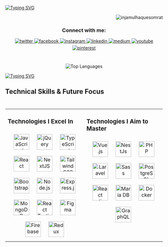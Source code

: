 <!-- intro  -->

[![Typing SVG](https://readme-typing-svg.herokuapp.com?font=Indie+Flower&weight=400&size=40&pause=100&color=C778DD&width=1000&lines=Hey+I+am+Injamul+Haque+Somrat;Web+designer+and+frontend+developer;Passionate+about+innovative+designs&center=true&vCenter=true)](https://git.io/typing-svg)

<!-- visitors  -->
<p align="right"> <img src="https://komarev.com/ghpvc/?username=haquesomrat&label=Profile%20views&color=0e75b6&style=flat" alt="injamulhaquesomrat" /> </p>

<!-- social links  -->
<h3 align="center">Connect with me:</h3>

<div align="center">
<a href="https://twitter.com/injamulhaquesom" target="_blank">
<img src="https://img.shields.io/badge/twitter-%231DA1F2.svg?&style=for-the-badge&logo=twitter&logoColor=white" alt="twitter" style="margin-bottom: 5px;" />
</a>
<a href="https://www.facebook.com/injamulhaquesomrat" target="_blank">
<img src="https://img.shields.io/badge/facebook-%231877F2.svg?&style=for-the-badge&logo=facebook&logoColor=white" alt="facebook" style="margin-bottom: 5px;" />
</a>
<a href="https://instagram.com/injamulhaquesomrat" target="_blank">
<img src="https://img.shields.io/badge/instagram-%23E4405F.svg?&style=for-the-badge&logo=instagram&logoColor=white" alt="instagram" style="margin-bottom: 5px;" />
</a>
<a href="https://linkedin.com/in/injamulhaquesomrat" target="_blank">
<img src="https://img.shields.io/badge/linkedin-%230A66C2.svg?&style=for-the-badge&logo=linkedin&logoColor=white" alt="linkedin" style="margin-bottom: 5px;" />
</a>
<a href="https://medium.com/@injamulhaquesomrat" target="_blank">
<img src="https://img.shields.io/badge/medium-%23000000.svg?&style=for-the-badge&logo=medium&logoColor=white" alt="medium" style="margin-bottom: 5px;" />
</a>
<a href="https://www.youtube.com/@injamulhaquesomrat" target="_blank">
<img src="https://img.shields.io/badge/youtube-%23FF0000.svg?&style=for-the-badge&logo=youtube&logoColor=white" alt="youtube" style="margin-bottom: 5px;" />
</a>
<a href="https://www.pinterest.com/injamulhaquesomrat/" target="_blank">
<img src="https://img.shields.io/badge/pinterest-%23E60023.svg?&style=for-the-badge&logo=pinterest&logoColor=white" alt="pinterest" style="margin-bottom: 5px;" />
</a>
</div>

<br/>

####

<p align="center">
  <img src="https://github-readme-stats.vercel.app/api/top-langs/?username=injamulhaquesomrat&layout=compact&theme=dark" alt="Top Languages" />
</p>

[![Typing SVG](https://readme-typing-svg.herokuapp.com?font=Indie+Flower&weight=400&size=30&duration=3000&pause=1000&color=F79C82&width=1000&lines=Your+skill+should+be+better+than+your+strength;Great+works+comes+with+great+electricity+billl;Simplicity++is+the+soul+off+efficiency&center=true&vCenter=true)](https://git.io/typing-svg)

<!-- languages & technologies -->
<div align="left">
  
<h2 align='left'>
  Technical Skills & Future Focus<br/><br/>
</h2>
<table><tr><td valign="top" width="50%">

### Technologies I Excel In

<div align="center">
<!-- start::javascript -->
<a href="https://www.javascript.com/" target="_blank"><img style="margin: 10px" src="https://profilinator.rishav.dev/skills-assets/javascript-original.svg" alt="JavaScript" height="50" /></a>
<!-- end::javascript -->
<a href="https://jquery.com/" target="_blank"><img style="margin: 10px" src="https://profilinator.rishav.dev/skills-assets/jquery.png" alt="jQuery" height="50" /></a>
<!-- start::typescript -->
<a href="https://www.typescriptlang.org/" target="_blank"><img style="margin: 10px" src="https://th.bing.com/th/id/R.99a29ede35ec2ddf1f968bcdb17dbfdd?rik=XCSlxNe4MX5SOg&pid=ImgRaw&r=0" alt="TypeScript" height="50" /></a>  
<!-- end::typescript -->
  <!-- start::reactjs -->
<a href="https://reactjs.org/" target="_blank"><img style="margin: 10px" src="https://cdn.freelogovectors.net/wp-content/uploads/2018/12/react_logo.png" alt="React" height="50" /></a>
  <!-- start::reactjs -->  
  <!-- start;:nextjs -->
<a href="https://nextjs.org/" target="_blank"><img style="margin: 10px" src="https://innoblooms.com/logo/next-logo.png" alt="NextJS" height="50" /></a>
  <!-- end::nextjs -->
  <!-- start::tailwindcss -->
  <a href="https://tailwindcss.com/" target="_blank"><img style="margin: 10px" src="https://www.loopple.com/img/tailwind-logo-blue.png" alt="Tailwind CSS" height="50" /></a> 
  <!-- start::tailwindcss -->
  <!-- start::bootstrap -->
   <a href="https://getbootstrap.com/docs/3.4/javascript/" target="_blank"><img style="margin: 10px" src="https://uxwing.com/wp-content/themes/uxwing/download/brands-and-social-media/bootstrap-5-logo-icon.png" alt="Bootstrap" height="50" /></a>   
  <!-- end::bootstrap -->
  <!-- start:nodejs -->
   <a href="https://nodejs.org/" target="_blank"><img style="margin: 10px" src="https://vectorseek.com/wp-content/uploads/2023/09/Node-Node.JS-Logo-Vector.svg-.png" alt="Node.js" height="50" /></a>  
   <!-- end:nodejs -->
   <!-- start::expressjs -->
   <a href="https://expressjs.com/" target="_blank"><img style="margin: 10px" src="https://seekvectors.com/files/download/express.js-logo.png" alt="Express.js" height="50" /></a>
   <!-- end::expressjs -->
     <!-- start:: mongodb -->
<a href="https://www.mongodb.com/" target="_blank"><img style="margin: 10px" src="https://img.icons8.com/?size=512&id=74402&format=png" alt="MongoDB" height="50" /></a>
<!-- end:: mongodb -->  
<!-- start:: react testing library -->
<a href="https://testing-library.com/" target="_blank"><img style="margin: 10px" src="https://miro.medium.com/v2/resize:fit:496/1*bNvb_fLzWahi5LPmbFIS_A.png" alt="React Testing Library" height="50" /></a>
<!-- end:: react testing library -->
  <!-- start:: figma -->
<a href="https://www.figma.com/" target="_blank"><img style="margin: 10px" src="https://profilinator.rishav.dev/skills-assets/figma-icon.svg" alt="Figma" height="50" /></a>  
  <!-- end:: figma -->
  <!-- start:: firebase -->
<a href="https://firebase.google.com/" target="_blank"><img style="margin: 10px" src="https://profilinator.rishav.dev/skills-assets/firebase.png" alt="Firebase" height="50" /></a>
  <!-- end:: firebase -->
<!-- start::redux -->
<a href="https://redux.js.org/" target="_blank"><img style="margin: 10px" src="https://cdn.iconscout.com/icon/free/png-256/free-redux-logo-icon-download-in-svg-png-gif-file-formats--technology-social-media-vol-5-pack-logos-icons-3030243.png?f=webp" alt="Redux" height="50" /></a>
<!-- end::redux -->

</div>

</td><td valign="top" width="50%">

### Technologies I Aim to Master

<div align="center">
  <!-- start:: vuejs -->
<a href="https://vuejs.org/" target="_blank"><img style="margin: 10px" src="https://profilinator.rishav.dev/skills-assets/vuejs-original-wordmark.svg" alt="Vue.js" height="50" /></a>  
  <!-- end:: vuejs -->
  <!-- start:: nextjs -->
<a href="https://nestjs.com/" target="_blank"><img style="margin: 10px" src="https://upload.wikimedia.org/wikipedia/commons/a/a8/NestJS.svg" alt="NestJs" height="50" /></a>  
  <!-- end:: nextjs -->
  <!-- start:: php -->
<a href="https://www.php.net/" target="_blank"><img style="margin: 10px" src="https://profilinator.rishav.dev/skills-assets/php-original.svg" alt="PHP" height="50" /></a>  
  <!-- end :: php -->
  <!-- start:: laravel -->
<a href="https://laravel.com/" target="_blank"><img style="margin: 10px" src="https://profilinator.rishav.dev/skills-assets/laravel-plain-wordmark.svg" alt="Laravel" height="50" /></a>  
  <!-- end:: laravel -->
<!-- start:: sass -->
<a href="https://sass-lang.com/" target="_blank"><img style="margin: 10px" src="https://profilinator.rishav.dev/skills-assets/sass-original.svg" alt="Sass" height="50" /></a>  
<!-- end:: sass -->
<!-- start:: postgresql -->
<a href="https://www.postgresql.org/" target="_blank"><img style="margin: 10px" src="https://img.icons8.com/?size=160&id=JRnxU7ZWP4mi&format=png" alt="PostgreSQL" height="50" /></a>  
<!-- end:: postgresql -->
<!-- start:: react native -->
<a href="https://reactnative.dev/" target="_blank"><img style="margin: 10px" src="https://encrypted-tbn0.gstatic.com/images?q=tbn:ANd9GcTFi4_-9fNmkOc4nkBq6YLPG8higxuZsBuXGQ&s" alt="React native" height="50" /></a>  
<!-- end:: react native -->
<!-- start:;mariadb -->
<a href="https://mariadb.org/" target="_blank"><img style="margin: 10px" src="https://profilinator.rishav.dev/skills-assets/mariadb.png" alt="Maria DB" height="50" /></a>  
<!-- end:;mariadb -->
<!-- start::docker -->
<a href="https://www.docker.com/" target="_blank"><img style="margin: 10px" src="https://profilinator.rishav.dev/skills-assets/docker-original-wordmark.svg" alt="Docker" height="50" /></a> 
<!-- end::docker -->
<!-- start:: graphql -->
<a href="https://graphql.org/" target="_blank"><img style="margin: 10px" src="https://upload.wikimedia.org/wikipedia/commons/thumb/1/17/GraphQL_Logo.svg/2048px-GraphQL_Logo.svg.png" alt="GraphQL" height="50" /></a>  
<!-- end:: graphql -->
</div>
</td>
</div>

